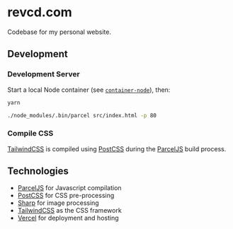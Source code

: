 # revcd.com

Codebase for my personal website.

## Development

### Development Server

Start a local Node container (see [`container-node`](https://github.com/revett/dotfiles/blob/main/.aliases)), then:

```bash
yarn
```

```bash
./node_modules/.bin/parcel src/index.html -p 80
```

### Compile CSS

[TailwindCSS](https://github.com/tailwindlabs/tailwindcss) is compiled using
[PostCSS](https://github.com/postcss/postcss) during the
[ParcelJS](https://github.com/parcel-bundler/parcel) build process.

## Technologies

- [ParcelJS](https://github.com/parcel-bundler/parcel) for Javascript
  compilation
- [PostCSS](https://github.com/postcss/postcss) for CSS pre-processing
- [Sharp](https://github.com/lovell/sharp) for image processing
- [TailwindCSS](https://github.com/tailwindlabs/tailwindcss) as the CSS
  framework
- [Vercel](https://github.com/vercel/vercel) for deployment and hosting
